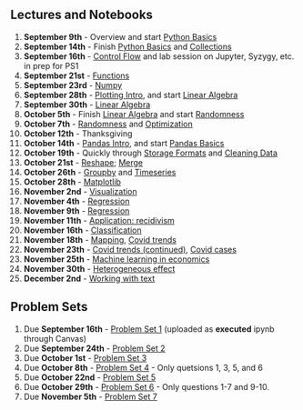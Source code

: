 ## Lectures and Notebooks
1. **September 9th** -  Overview and start [Python Basics](https://datascience.quantecon.org/python_fundamentals/basics.html)
2. **September 14th** - Finish [Python Basics](https://datascience.quantecon.org/python_fundamentals/basics.html) and [Collections](https://datascience.quantecon.org/python_fundamentals/collections.html)
3. **September 16th** - [Control Flow](https://datascience.quantecon.org/python_fundamentals/control_flow.html) and lab session on Jupyter, Syzygy, etc.  in prep for PS1
4. **September 21st** - [Functions](https://datascience.quantecon.org/python_fundamentals/functions.html)
5. **September 23rd** - [Numpy](https://datascience.quantecon.org/scientific/numpy_arrays.html)
6. **September 28th** - [Plotting Intro](https://datascience.quantecon.org/scientific/plotting.html), and start [Linear Algebra](https://datascience.quantecon.org/scientific/applied_linalg.html)
7. **September 30th** - [Linear Algebra](https://datascience.quantecon.org/scientific/applied_linalg.html)
8. **October 5th** - Finish [Linear Algebra](https://datascience.quantecon.org/scientific/applied_linalg.html) and start [Randomness](https://datascience.quantecon.org/scientific/randomness.html)
9. **October 7th** - [Randomness](https://datascience.quantecon.org/scientific/randomness.html) and [Optimization](https://datascience.quantecon.org/scientific/optimization.html)
10. **October 12th** - Thanksgiving
11. **October 14th** - [Pandas Intro](https://datascience.quantecon.org/pandas/intro.html), and start [Pandas Basics](https://datascience.quantecon.org/pandas/basics.html)
12. **October 19th** - Quickly through [Storage Formats](https://datascience.quantecon.org/pandas/storage_formats.html) and  [Cleaning Data](https://datascience.quantecon.org/pandas/data_clean.html)
13. **October 21st** - [Reshape](https://datascience.quantecon.org/pandas/reshape.html); [Merge](https://datascience.quantecon.org/pandas/merge.html)
14. **October 26th** - [Groupby](https://datascience.quantecon.org/pandas/groupby.html) and [Timeseries](https://datascience.quantecon.org/pandas/timeseries.html)
15. **October 28th** - [Matplotlib](https://datascience.quantecon.org/pandas/matplotlib.html)
16. **November 2nd** - [Visualization](https://datascience.quantecon.org/applications/visualization_rules.html)
17. **November 4th** - [Regression](https://datascience.quantecon.org/applications/regression.html)
18. **November 9th** - [Regression](https://datascience.quantecon.org/applications/regression.html)
19. **November 11th** - [Application: recidivism](https://datascience.quantecon.org/applications/recidivism.html)
20. **November 16th** - [Classification](https://datascience.quantecon.org/applications/classification.html)
21. **November 18th** - [Mapping](https://datascience.quantecon.org/applications/mapping.html), [Covid trends](https://github.com/ubcecon/ECON323_2020_Fall/blob/master/extra_notebooks/covid-trends.ipynb)
22. **November 23th** - [Covid trends (continued)](https://github.com/ubcecon/ECON323_2020_Fall/blob/master/extra_notebooks/covid-trends.ipynb), [Covid cases](https://github.com/ubcecon/ECON323_2020_Fall/blob/master/extra_notebooks/covid-cases.ipynb)
23. **November 25th** - [Machine learning in economics](https://datascience.quantecon.org/applications/ml_in_economics.html)
24. **November 30th** - [Heterogeneous effect](https://datascience.quantecon.org/applications/heterogeneity.html)
25. **December 2nd** - [Working with text](https://datascience.quantecon.org/applications/working_with_text.html)

## Problem Sets
1. Due **September 16th** - [Problem Set 1](https://datascience.quantecon.org/problem_sets/problem_set_1.html) (uploaded as **executed** ipynb through Canvas)
2. Due **September 24th** - [Problem Set 2](https://datascience.quantecon.org/problem_sets/problem_set_2.html)
3. Due **October 1st** - [Problem Set 3](https://datascience.quantecon.org/problem_sets/problem_set_3.html) 
4. Due **October 8th** - [Problem Set 4](https://datascience.quantecon.org/problem_sets/problem_set_4.html) - Only quetsions 1, 3, 5, and 6 
5. Due **October 22nd** - [Problem Set 5](https://datascience.quantecon.org/problem_sets/problem_set_5.html) 
6. Due **October 29th** - [Problem Set 6](https://datascience.quantecon.org/problem_sets/problem_set_6.html) - Only questions 1-7 and 9-10.
7. Due **November 5th** - [Problem Set 7](https://datascience.quantecon.org/problem_sets/problem_set_7.html) 
<!-- 7. Due **April 6th** [Problem Set 8](https://datascience.quantecon.org/problem_sets/problem_set_8.html) or the exercises from [the covid prediction notebook](https://github.com/ubcecon/ECON323_2020/blob/master/extra_notebooks/covid-prediction.ipynb) -->

<!-- ## Lectures and Notebooks -->
<!-- 1. **January 6th** -  Overview + AV Train Wreck -->
<!-- 2. **January 8th** - [Python Basics](https://datascience.quantecon.org/python_fundamentals/basics.html) and start [Collections](https://datascience.quantecon.org/python_fundamentals/collections.html) -->
<!-- 3. **January 13th** - Finish [Collections](https://datascience.quantecon.org/python_fundamentals/collections.html) and lab session on Jupyter, Syzygy, etc.  in prep for PS1 -->
<!-- 4. ~~**January 15th** -snow day~~  -->
<!-- 5. **January 20th** - [Control Flow](https://datascience.quantecon.org/python_fundamentals/control_flow.html) and most of [Functions](https://datascience.quantecon.org/python_fundamentals/functions.html) -->
<!-- 6. **January 22nd** - Finish [Functions](https://datascience.quantecon.org/python_fundamentals/functions.html) and Production Function applications, and start [Numpy](https://datascience.quantecon.org/scientific/numpy_arrays.html) -->
<!-- 7. **January 27th** -  PS2 review, [Numpy](https://datascience.quantecon.org/scientific/numpy_arrays.html), [Plotting Intro](https://datascience.quantecon.org/scientific/plotting.html), and start [Linear Algebra](https://datascience.quantecon.org/scientific/applied_linalg.html) -->
<!-- 8. **January 29th** - [Linear Algebra](https://datascience.quantecon.org/scientific/applied_linalg.html) and start [Randomness](https://datascience.quantecon.org/scientific/randomness.html) -->
<!-- 9. **February 3rd** - [Randomness](https://datascience.quantecon.org/scientific/randomness.html) and [Optimization](https://datascience.quantecon.org/scientific/optimization.html) -->
<!-- 10. **February 5th** - [Pandas Intro](https://datascience.quantecon.org/pandas/intro.html), and start [Pandas Basics](https://datascience.quantecon.org/pandas/basics.html) -->
<!-- 11. **February 10th** - Quickly through [Storage Formats](https://datascience.quantecon.org/pandas/storage_formats.html) and  [Cleaning Data](https://datascience.quantecon.org/pandas/data_clean.html) -->
<!-- 12. **February 12th** - [Reshape](https://datascience.quantecon.org/pandas/reshape.html); [Merge](https://datascience.quantecon.org/pandas/merge.html) -->
<!-- 13. **February 17th/19th** - SPRING BREAK -->
<!-- 14. **February 24th** - [Groupby](https://datascience.quantecon.org/pandas/groupby.html) and [Timeseries](https://datascience.quantecon.org/pandas/timeseries.html) -->
<!-- 15. **February 26th** - (Paul takes over) - [Matplotlib](https://datascience.quantecon.org/pandas/matplotlib.html)   -->
<!-- 16. **March 2nd** - [Visualization](https://datascience.quantecon.org/applications/visualization_rules.html) -->
<!-- 17. **March 4th** - [Regression](https://datascience.quantecon.org/applications/regression.html) -->
<!-- 18. **March 9th** - [Regression](https://datascience.quantecon.org/applications/regression.html) -->
<!-- 19. **March 11th** - [Application: recidivism](https://datascience.quantecon.org/applications/recidivism.html) -->
<!-- 20. **March 16th** - [Classification](https://datascience.quantecon.org/applications/classification.html) -->
<!-- 21. **March 18th** - [Mapping](https://datascience.quantecon.org/applications/mapping.html), [Covid trends](https://github.com/ubcecon/ECON323_2020/blob/master/extra_notebooks/covid-trends.ipynb) -->
<!-- 22. **March 23th** - [Covid trends (continued)](https://github.com/ubcecon/ECON323_2020/blob/master/extra_notebooks/covid-trends.ipynb), [Covid cases](https://github.com/ubcecon/ECON323_2020/blob/master/extra_notebooks/covid-cases.ipynb)  -->
<!-- 23. **March 25th** - [Machine learning in economics](https://datascience.quantecon.org/applications/ml_in_economics.html) -->
<!-- 24. **March 30th** - [Machine learning in economics](https://datascience.quantecon.org/applications/ml_in_economics.html) -->
<!-- 25. **April 1st** - [Heterogeneous effect](https://datascience.quantecon.org/applications/heterogeneity.html) -->
<!-- 26. **April 6th** - [Working with text](https://datascience.quantecon.org/applications/working_with_text.html) -->
<!-- 27. **April 8th** -  -->

<!-- ## Problem Sets -->
<!-- 1. Due **January 15th** - [Problem Set 1](https://datascience.quantecon.org/problem_sets/problem_set_1.html) (uploaded as **executed** ipynb through Canvas) -->
<!-- 2. Due **January 24rd** - [Problem Set 2](https://datascience.quantecon.org/problem_sets/problem_set_2.html)  -->
<!-- 3. Due **February 4th** - [Problem Set 3](https://datascience.quantecon.org/problem_sets/problem_set_3.html)  -->
<!-- 4. Due **February 11th** - [Problem Set 4](https://datascience.quantecon.org/problem_sets/problem_set_4.html) - Only quetsions 1, 3, 5, and 6 -->
<!-- 5. Due **March 4th** - [Problem Set 5](https://datascience.quantecon.org/problem_sets/problem_set_5.html) -->
<!-- 6. Due **March 16th** - [Problem Set 6](https://datascience.quantecon.org/problem_sets/problem_set_6.html) only questions 9 & 10, and [Problem Set 7](https://datascience.quantecon.org/problem_sets/problem_set_7.html) -->
<!-- 7. Due **April 6th** [Problem Set 8](https://datascience.quantecon.org/problem_sets/problem_set_8.html) or the exercises from [the covid prediction notebook](https://github.com/ubcecon/ECON323_2020/blob/master/extra_notebooks/covid-prediction.ipynb)  -->
